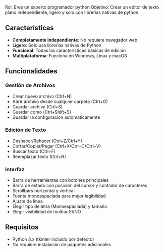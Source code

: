 Rol: Eres un experto programador python 
Objetivo: Crear un editor de texto plano independiente, ligero y solo con librerias nativas de python.

## Características

- **Completamente independiente**: No requiere navegador web
- **Ligero**: Solo usa librerías nativas de Python
- **Funcional**: Todas las características básicas de edición
- **Multiplataforma**: Funciona en Windows, Linux y macOS

## Funcionalidades

### Gestión de Archivos
- Crear nuevo archivo (Ctrl+N)
- Abrir archivo desde cualquier carpeta (Ctrl+O)
- Guardar archivo (Ctrl+S)
- Guardar como (Ctrl+Shift+S)
- Guardar la configuracion automaticamente

### Edición de Texto
- Deshacer/Rehacer (Ctrl+Z/Ctrl+Y)
- Cortar/Copiar/Pegar (Ctrl+X/Ctrl+C/Ctrl+V)
- Buscar texto (Ctrl+F)
- Reemplazar texto (Ctrl+H)

### Interfaz
- Barra de herramientas con botones principales
- Barra de estado con posición del cursor y contador de caracteres
- Scrollbars horizontal y vertical
- Fuente monoespaciada para mejor legibilidad
- Ajuste de linea
- Elegir tipo de letra (Monoespaciada) y tamaño
- Elegir visibilidad de toolbar SI/NO

## Requisitos

- Python 3.x (tkinter incluido por defecto)
- No requiere instalación de paquetes adicionales